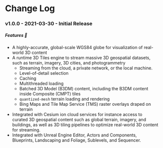 # Change Log

### v1.0.0 - 2021-03-30 - Initial Release

##### Features  :tada:

- A highly-accurate, global-scale WGS84 globe for visualization of real-world 3D content
- A runtime 3D Tiles engine to stream massive 3D geospatial datasets, such as terrain, imagery, 3D cities, and photogrammetry
  - Streaming from the cloud, a private network, or the local machine.
  - Level-of-detail selection
  - Caching
  - Multithreaded loading
  - Batched 3D Model (B3DM) content, including the B3DM content inside Composite (CMPT) tiles
  - `quantized-mesh` terrain loading and rendering
  - Bing Maps and Tile Map Service (TMS) raster overlays draped on terrain
- Integrated with Cesium ion cloud services for instance access to curated 3D geospatial content such as global terrain, imagery, and buildings, as well as 3D tiling pipelines to optimize real-world 3D content for streaming. 
- Integrated with Unreal Engine Editor, Actors and Components, Blueprints, Landscaping and Foliage, Sublevels, and Sequencer.
